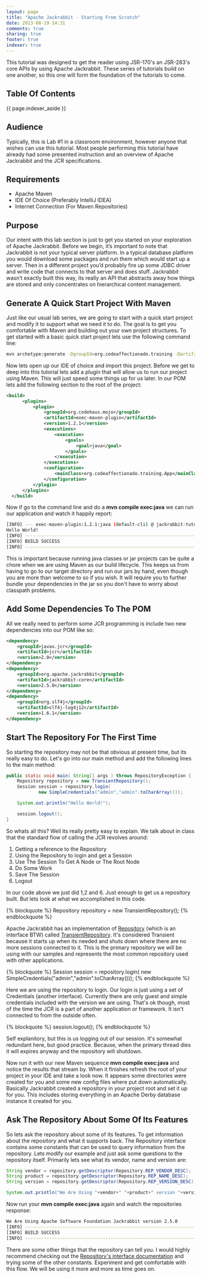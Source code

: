 ```yaml
---
layout: page
title: "Apache Jackrabbit - Starting From Scratch"
date: 2013-08-19 14:31
comments: true
sharing: true
footer: true
indexer: true
---
```

This tutorial was designed to get the reader using JSR-170's an JSR-283's core APIs by using Apache Jackrabbit. These series of tutorials build on one another, so this one will form the foundation of the tutorials to come.

## Table Of Contents
{{ page.indexer_aside }}

## Audience
Typically, this is Lab #1 in a classroom environment, however anyone that wishes can use this tutorial. Most people performing this tutorial have already had some presented instruction and an overview of Apache Jackrabbit and the JCR specifications.

## Requirements
-	Apache Maven
-	IDE Of Choice (Preferably IntelliJ IDEA)
-   Internet Connection (For Maven Repositories)

## Purpose
Our intent with this lab section is just to get you started on your exploration of Apache Jackrabbit. Before we begin, it’s important to note that Jackrabbit is not your typical server platform. In a typical database platform you would download some packages and run them which would start up a server. Then in a different project you’d probably fire up some JDBC driver and write code that connects to that server and does stuff. Jackrabbit wasn’t exactly built this way, its really an API that abstracts away how things are stored and only concentrates on hierarchical content management.

## Generate A Quick Start Project With Maven
Just like our usual lab series, we are going to start with a quick start project and modify it to support what we need it to do. The goal is to get you comfortable with Maven and building out your own project structures. To get started with a basic quick start project lets use the following command line:

``` bash New Maven Quick Start
mvn archetype:generate -DgroupId=org.codeaffectionado.training -DartifactId=jackrabbit-tutorial -DarchetypeArtifactId=maven-archetype-quickstart -DinteractiveMode=false
```

Now lets open up our IDE of choice and import this project. Before we get to deep into this tutorial lets add a plugin that will allow us to run our project using Maven. This will just speed some things up for us later. In our POM lets add the following section to the root of the project:

``` xml Maven Execute Plugin
<build>
      <plugins>
          <plugin>
              <groupId>org.codehaus.mojo</groupId>
              <artifactId>exec-maven-plugin</artifactId>
              <version>1.2.1</version>
              <executions>
                  <execution>
                      <goals>
                          <goal>java</goal>
                      </goals>
                  </execution>
              </executions>
              <configuration>
                  <mainClass>org.codeaffectionado.training.App</mainClass>
              </configuration>
          </plugin>
      </plugins>
  </build>
```

Now if go to the command line and do a **mvn compile exec:java** we can run our application and watch it happily report:

``` bash
[INFO] --- exec-maven-plugin:1.2.1:java (default-cli) @ jackrabbit-tutorial ---
Hello World!
[INFO] ------------------------------------------------------------------------
[INFO] BUILD SUCCESS
[INFO] ------------------------------------------------------------------------
```

This is important because running java classes or jar projects can be quite a chore when we are using Maven as our build lifecycle. This keeps us from having to go to our target directory and run our jars by hand, even though you are more than welcome to so if you wish. It will require you to further bundle your dependencies in the jar so you don't have to worry about classpath problems.

## Add Some Dependencies To The POM
All we really need to perform some JCR programming is include two new dependencies into our POM like so:

``` xml Dependencies Needed For Apache Jackrabbit
<dependency>
    <groupId>javax.jcr</groupId>
    <artifactId>jcr</artifactId>
    <version>2.0</version>
</dependency>
<dependency>
	<groupId>org.apache.jackrabbit</groupId>
	<artifactId>jackrabbit-core</artifactId>
	<version>2.5.0</version>
</dependency>
<dependency>
	<groupId>org.slf4j</groupId>
	<artifactId>slf4j-log4j12</artifactId>
	<version>1.6.1</version>
</dependency>
```

## Start The Repository For The First Time
So starting the repository may not be that obvious at present time, but its really easy to do. Let's go into our main method and add the following lines to the main method:

``` java Starting Up Our Repository
public static void main( String[] args ) throws RepositoryException {
    Repository repository = new TransientRepository();
    Session session = repository.login(
            new SimpleCredentials("admin","admin".toCharArray()));

    System.out.println("Hello World!");

    session.logout();
}
```
So whats all this? Well its really pretty easy to explain. We talk about in class that the standard flow of calling the JCR revolves around:

1. Getting a reference to the Repository
2. Using the Repository to login and get a Session
3. Use The Session To Get A Node or The Root Node
4. Do Some Work
5. Save The Session
6. Logout

In our code above we just did 1,2 and 6. Just enough to get us a repository built. But lets look at what we accomplished in this code.

{% blockquote %}
Repository repository = new TransientRepository();
{% endblockquote %}

Apache Jackrabbit has an implementation of [Repository](http://www.day.com/maven/javax.jcr/javadocs/jcr-2.0/javax/jcr/Repository.html?is-external=true) (which is an interface BTW) called [TransientRepository](http://jackrabbit.apache.org/api/2.2/org/apache/jackrabbit/core/TransientRepository.html). It's considered Transient because it starts up when its needed and shuts down where there are no more sessions connected to it. This is the primary repository we will be using with our samples and represents the most common repository used with other applications.

{% blockquote %}
Session session = repository.login(
            new SimpleCredentials("admin","admin".toCharArray()));
{% endblockquote %}

Here we are using the repository to login. Our login is just using a set of Credentials (another interface). Currently there are only guest and simple credentials included with the version we are using. That's ok though, most of the time the JCR is a part of another application or framework. It isn't connected to from the outside often.

{% blockquote %}
session.logout();
{% endblockquote %}

Self explanitory, but this is us logging out of our session. It's somewhat redundant here, but good practice. Because, when the primary thread dies it will expires anyway and the repository will shutdown.

Now run it with our new Maven sequence **mvn compile exec:java** and notice the results that stream by. When it finishes refresh the root of your project in your IDE and take a look now. It appears some directories were created for you and some new config files where put down automatically. Basically Jackrabbit created a repository in your project root and set it up for you. This includes storing everything in an Apache Derby database instance it created for you.

## Ask The Repository About Some Of Its Features
So lets ask the repository about some of its features. To get information about the repository and what it supports back. The Repository interface contains some constants that can be used to query information from the repository. Lets modify our example and just ask some questions to the repository itself. Primarily lets see what its vendor, name and version are:

``` java Asking The Repository For Information
String vendor = repository.getDescriptor(Repository.REP_VENDOR_DESC);
String product = repository.getDescriptor(Repository.REP_NAME_DESC);
String version = repository.getDescriptor(Repository.REP_VERSION_DESC);

System.out.println("We Are Using "+vendor+" "+product+" version "+version);
```

Now run your **mvn compile exec:java** again and watch the repositories response:

``` bash
We Are Using Apache Software Foundation Jackrabbit version 2.5.0
[INFO] ------------------------------------------------------------------------
[INFO] BUILD SUCCESS
[INFO] ------------------------------------------------------------------------
```

There are some other things that the repository can tell you. I would highly recommend checking out the [Repository's interface documentation](http://www.day.com/maven/javax.jcr/javadocs/jcr-2.0/javax/jcr/Repository.html?is-external=true) and trying some of the other constants. Experiment and get comfortable with this flow. We will be using it more and more as time goes on.


